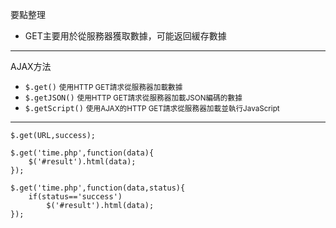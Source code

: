 要點整理
- GET主要用於從服務器獲取數據，可能返回緩存數據

---

AJAX方法
- `$.get()` <small>使用HTTP GET請求從服務器加載數據</small>
- `$.getJSON()` <small>使用HTTP GET請求從服務器加載JSON編碼的數據</small>
- `$.getScript()` <small>使用AJAX的HTTP GET請求從服務器加載並執行JavaScript</small>

---

```
$.get(URL,success);
```

```
$.get('time.php',function(data){
	$('#result').html(data);
});
```

```
$.get('time.php',function(data,status){
	if(status=='success')
		$('#result').html(data);
});
```